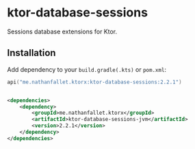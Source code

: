 # ktor-database-sessions

Sessions database extensions for Ktor.

## Installation

Add dependency to your `build.gradle(.kts)` or `pom.xml`:

```kotlin
api("me.nathanfallet.ktorx:ktor-database-sessions:2.2.1")
```

```xml

<dependencies>
    <dependency>
        <groupId>me.nathanfallet.ktorx</groupId>
        <artifactId>ktor-database-sessions-jvm</artifactId>
        <version>2.2.1</version>
    </dependency>
</dependencies>
```
